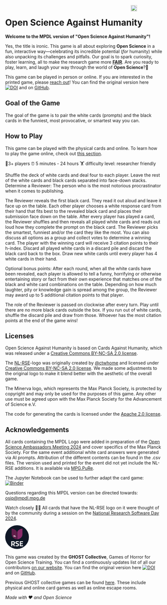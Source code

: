 
<img src="images/GHOST.gif" width="20%" height="20%" align="right">

# Open Science Against Humanity

**Welcome to the MPDL version of "Open Science Against Humanity"!**

Yes, the title is ironic. This game is all about exploring **Open Science** in a fun, interactive way—celebrating its incredible potential (*for* humanity) while also unpacking its challenges and pitfalls. Our goal is to spark curiosity, foster learning, all to make the research game more [**FAIR**](https://www.go-fair.org/fair-principles/).
Are you ready to play, learn, and laugh your way through the world of **Open Science**?🙌

This game can be played in person or online. If you are interested in the printed game, please [reach out](mailto:rdm@vu.nl)!
You can find the original version here [![DOI](https://zenodo.org/badge/DOI/10.5281/zenodo.10017280.svg)](https://doi.org/10.5281/zenodo.10017280) and on [GitHub](https://github.com/ubvu/OpenScienceAgainstHumanity).

## Goal of the Game

The goal of the game is to pair the white cards (prompts) and the black cards in the funniest, most provocative, or smartest way you can.

## How to Play

This game can be played with the physical cards and online. To learn how to play the game online, check out [this section](#playing-online).

🧍3+ players		⏰ 5 minutes - 24 hours	🏋️ difficulty level: researcher friendly

Shuffle the deck of white cards and deal four to each player. Leave the rest of the white cards and black cards separated into face-down stacks. Determine a Reviewer: The person who is the most notorious procrastinator when it comes to publishing.

The Reviewer reveals the first black card. They read it out aloud and leave it face up on the table. Each other player chooses a white response card from their hand that fits best to the revealed black card and places their submission face down on the table. After every player has played a card, the Reviewer shuffles and then reveals all played white cards and reads out loud how they complete the prompt on the black card. The Reviewer picks the smartest, funniest and/or the card they like the most. You can also discuss all options as a group and collect votes to determine a winning card. The player with the winning card will receive 3 citation points to their h-index.
Discard all played white cards in a discard pile and discard the black card back to the box. Draw new white cards until every player has 4 white cards in their hand.

Optional bonus points: After each round, when all the white cards have been revealed, each player is allowed to tell a funny, horrifying or otherwise entertaining story or fact from their own experience that matches one of the black and white card combinations on the table. Depending on how much laughter, pity or knowledge gain is spread among the group, the Reviewer may award up to 5 additional citation points to that player.

The role of the Reviewer is passed on clockwise after every turn. Play until there are no more black cards outside the box. If you run out of white cards, shuffle the discard pile and draw from those. Whoever has the most citation points at the end of the game wins!


## Licenses

Open Science Against Humanity is based on Cards Against Humanity, which was released under a [Creative Commons BY-NC-SA 2.0 license](https://creativecommons.org/licenses/by-nc-sa/2.0/).

The [NL-RSE](https://nl-rse.org/)-logo was originally created by [@ctwhome](https://www.ctwhome.com) and licensed under [Creative Commons BY-NC-SA 2.0 license](https://creativecommons.org/licenses/by-nc-sa/2.0/). We made some adjustments to the original logo to make it blend better with the aesthetic of the overall game.

The Minerva logo, which represents the Max Planck Society, is protected by copyright and may only be used for the purposes of this game. Any other use must be agreed upon with the Max Planck Society for the Advancement of Science e.V. 

The code for generating the cards is licensed under the [Apache 2.0 license](https://www.apache.org/licenses/LICENSE-2.0).

## Acknowledgements

All cards containing the MPDL Logo were added in preparation of the [Open Science Ambassadors Meeting 2024](https://osip.mpdl.mpg.de/open-science-ambassadors/osa-meeting-2024/) and cover specifics of the Max Planck Society. For the same event additional white card answers were generated via AI prompts. 
Attribution of the different contents can be found in the .csv files. The version used and printed for the event did not yet include the NL-RSE additions. It is available via [MPG.PuRe](https://hdl.handle.net/21.11116/0000-0010-6D15-D). 

The Jupyter Notebook can be used to further adapt the card game: [![Binder](https://mybinder.org/badge_logo.svg)](https://mybinder.org/v2/gh/MPDL/OpenScienceAgainstHumanity/HEAD)

Questions regarding this MPDL version can be directed towards: [osip@mpdl.mpg.de](mailto:osip@mpdl.mpg.de)

Watch closely 🕵️‍♀️ All cards that have the NL-RSE logo on it were thought of by the community during a session on the [National Research Software Day 2024](https://www.esciencecenter.nl/national-research-software-day-2024/).

<img src="nlrse_whitelogo.png" width="15%" height="15%">

This game was created by the **GHOST Collective**, Games of Horror for Open Science Training. You can find a continuously updates list of all our contributors [on our website](https://ghostcollective.github.io/).
You can find the original version here [![DOI](https://zenodo.org/badge/DOI/10.5281/zenodo.10017280.svg)](https://doi.org/10.5281/zenodo.10017280) and on [GitHub](https://github.com/ubvu/OpenScienceAgainstHumanity).

Previous GHOST collective games can be found [here](https://ghostcollective.github.io/games.html). These include physical and online card games as well as online escape rooms.

*Made with ♥ and Open Science*
